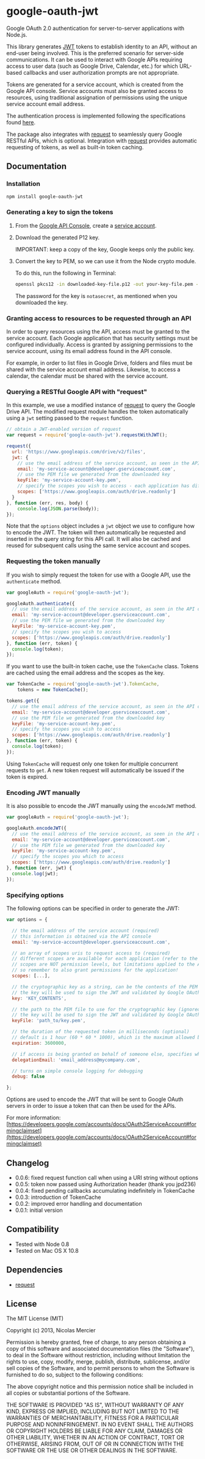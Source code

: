 # google-oauth-jwt

Google OAuth 2.0 authentication for server-to-server applications with Node.js.

This library generates [JWT](http://self-issued.info/docs/draft-ietf-oauth-json-web-token.html) tokens to establish
identity to an API, without an end-user being involved. This is the preferred scenario for server-side communications.
It can be used to interact with Google APIs requiring access to user data (such as Google Drive, Calendar, etc.) for
which URL-based callbacks and user authorization prompts are not appropriate.

Tokens are generated for a service account, which is created from the Google API console. Service accounts must also
be granted access to resources, using traditional assignation of permissions using the unique service account email
address.

The authentication process is implemented following the specifications found
[here](https://developers.google.com/accounts/docs/OAuth2ServiceAccount).

The package also integrates with [request](https://github.com/mikeal/request) to seamlessly query Google RESTful APIs,
which is optional. Integration with [request](https://github.com/mikeal/request) provides automatic requesting of
tokens, as well as built-in token caching.

## Documentation

### Installation
```bash
npm install google-oauth-jwt
```

### Generating a key to sign the tokens

1. From the [Google API Console](https://code.google.com/apis/console/), create a
  [service account](https://developers.google.com/console/help/#service_accounts).

2. Download the generated P12 key.

   IMPORTANT: keep a copy of the key, Google keeps only the public key.

3. Convert the key to PEM, so we can use it from the Node crypto module.

   To do this, run the following in Terminal:
   ```bash
   openssl pkcs12 -in downloaded-key-file.p12 -out your-key-file.pem -nodes
   ```

   The password for the key is `notasecret`, as mentioned when you downloaded the key.

### Granting access to resources to be requested through an API

In order to query resources using the API, access must be granted to the service account. Each Google application that
has security settings must be configured individually. Access is granted by assigning permissions to the service
account, using its email address found in the API console.

For example, in order to list files in Google Drive, folders and files must be shared with the service account email
address. Likewise, to access a calendar, the calendar must be shared with the service account.

### Querying a RESTful Google API with "request"

In this example, we use a modified instance of [request](https://github.com/mikeal/request) to query the
Google Drive API. The modified request module handles the token automatically using a `jwt` setting passed to
the `request` function.

```javascript
// obtain a JWT-enabled version of request
var request = require('google-oauth-jwt').requestWithJWT();

request({
  url: 'https://www.googleapis.com/drive/v2/files',
  jwt: {
    // use the email address of the service account, as seen in the API console
    email: 'my-service-account@developer.gserviceaccount.com',
    // use the PEM file we generated from the downloaded key
    keyFile: 'my-service-account-key.pem',
    // specify the scopes you wish to access - each application has different scopes
    scopes: ['https://www.googleapis.com/auth/drive.readonly']
  }
}, function (err, res, body) {
	console.log(JSON.parse(body));
});
```

Note that the `options` object includes a `jwt` object we use to configure how to encode the JWT. The token will then
automatically be requested and inserted in the query string for this API call. It will also be cached and
reused for subsequent calls using the same service account and scopes.

### Requesting the token manually

If you wish to simply request the token for use with a Google API, use the `authenticate` method.

```javascript
var googleAuth = require('google-oauth-jwt');

googleAuth.authenticate({
  // use the email address of the service account, as seen in the API console
  email: 'my-service-account@developer.gserviceaccount.com',
  // use the PEM file we generated from the downloaded key
  keyFile: 'my-service-account-key.pem',
  // specify the scopes you wish to access
  scopes: ['https://www.googleapis.com/auth/drive.readonly']
}, function (err, token) {
  console.log(token);
});
```

If you want to use the built-in token cache, use the `TokenCache` class. Tokens are cached using the email address and
the scopes as the key.

```javascript
var TokenCache = require('google-oauth-jwt').TokenCache,
    tokens = new TokenCache();

tokens.get({
  // use the email address of the service account, as seen in the API console
  email: 'my-service-account@developer.gserviceaccount.com',
  // use the PEM file we generated from the downloaded key
  keyFile: 'my-service-account-key.pem',
  // specify the scopes you wish to access
  scopes: ['https://www.googleapis.com/auth/drive.readonly']
}, function (err, token) {
  console.log(token);
});
```

Using `TokenCache` will request only one token for multiple concurrent requests to `get`. A new token request will
automatically be issued if the token is expired.

### Encoding JWT manually

It is also possible to encode the JWT manually using the `encodeJWT` method.

```javascript
var googleAuth = require('google-oauth-jwt');

googleAuth.encodeJWT({
  // use the email address of the service account, as seen in the API console
  email: 'my-service-account@developer.gserviceaccount.com',
  // use the PEM file we generated from the downloaded key
  keyFile: 'my-service-account-key.pem',
  // specify the scopes you which to access
  scopes: ['https://www.googleapis.com/auth/drive.readonly']
}, function (err, jwt) {
  console.log(jwt);
});
```

### Specifying options

The following options can be specified in order to generate the JWT:

```javascript
var options = {

  // the email address of the service account (required)
  // this information is obtained via the API console
  email: 'my-service-account@developer.gserviceaccount.com',

  // an array of scopes uris to request access to (required)
  // different scopes are available for each application (refer to the app documentation)
  // scopes are NOT permission levels, but limitations applied to the API access
  // so remember to also grant permissions for the application!
  scopes: [...],

  // the cryptographic key as a string, can be the contents of the PEM file
  // the key will be used to sign the JWT and validated by Google OAuth
  key: 'KEY_CONTENTS',

  // the path to the PEM file to use for the cryptographic key (ignored if 'key' is also defined)
  // the key will be used to sign the JWT and validated by Google OAuth
  keyFile: 'path_to/key.pem',

  // the duration of the requested token in milliseconds (optional)
  // default is 1 hour (60 * 60 * 1000), which is the maximum allowed by Google
  expiration: 3600000,

  // if access is being granted on behalf of someone else, specifies who is impersonating the service account
  delegationEmail: 'email_address@mycompany.com',

  // turns on simple console logging for debugging
  debug: false

};
```

Options are used to encode the JWT that will be sent to Google OAuth servers in order to issue a token that can then be
used for the APIs.

For more information:
[https://developers.google.com/accounts/docs/OAuth2ServiceAccount#formingclaimset](https://developers.google.com/accounts/docs/OAuth2ServiceAccount#formingclaimset)

## Changelog

* 0.0.6: fixed request function call when using a URI string without options
* 0.0.5: token now passed using Authorization header (thank you jpd236)
* 0.0.4: fixed pending callbacks accumulating indefinitely in TokenCache
* 0.0.3: introduction of TokenCache
* 0.0.2: improved error handling and documentation
* 0.0.1: initial version

## Compatibility

+ Tested with Node 0.8
+ Tested on Mac OS X 10.8

## Dependencies

+ [request](https://github.com/mikeal/request)

## License

The MIT License (MIT)

Copyright (c) 2013, Nicolas Mercier

Permission is hereby granted, free of charge, to any person obtaining a copy
of this software and associated documentation files (the "Software"), to deal
in the Software without restriction, including without limitation the rights
to use, copy, modify, merge, publish, distribute, sublicense, and/or sell
copies of the Software, and to permit persons to whom the Software is
furnished to do so, subject to the following conditions:

The above copyright notice and this permission notice shall be included in
all copies or substantial portions of the Software.

THE SOFTWARE IS PROVIDED "AS IS", WITHOUT WARRANTY OF ANY KIND, EXPRESS OR
IMPLIED, INCLUDING BUT NOT LIMITED TO THE WARRANTIES OF MERCHANTABILITY,
FITNESS FOR A PARTICULAR PURPOSE AND NONINFRINGEMENT. IN NO EVENT SHALL THE
AUTHORS OR COPYRIGHT HOLDERS BE LIABLE FOR ANY CLAIM, DAMAGES OR OTHER
LIABILITY, WHETHER IN AN ACTION OF CONTRACT, TORT OR OTHERWISE, ARISING FROM,
OUT OF OR IN CONNECTION WITH THE SOFTWARE OR THE USE OR OTHER DEALINGS IN
THE SOFTWARE.
